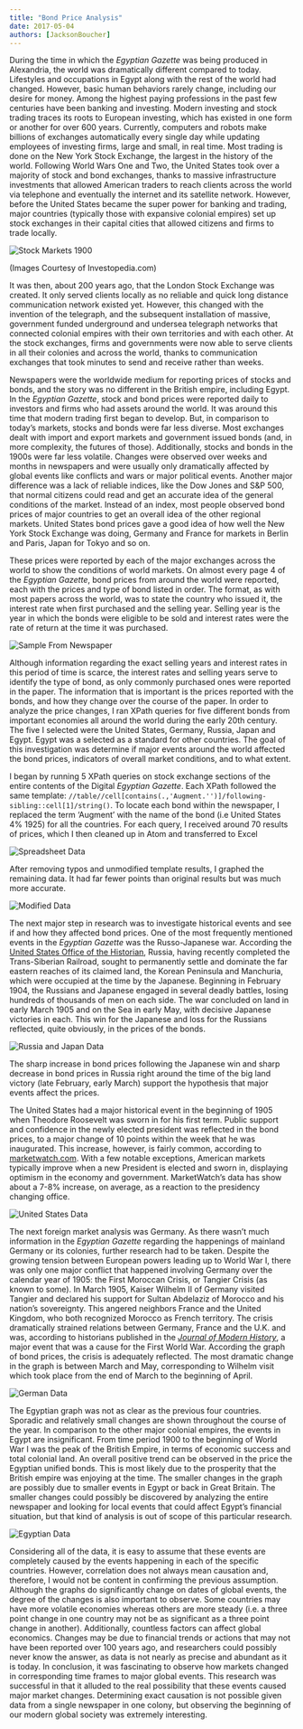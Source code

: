 ```yaml
---
title: "Bond Price Analysis"
date: 2017-05-04
authors: [JacksonBoucher]
---
```

During the time in which the *Egyptian Gazette* was being produced in Alexandria, the world was dramatically different compared to today. Lifestyles and occupations in Egypt along with the rest of the world had changed. However, basic human behaviors rarely change, including our desire for money. Among the highest paying professions in the past few centuries have been banking and investing. Modern investing and stock trading traces its roots to European investing, which has existed in one form or another for over 600 years. Currently, computers and robots make billions of exchanges automatically every single day while updating employees of investing firms, large and small, in real time. Most trading is done on the New York Stock Exchange, the largest in the history of the world. Following World Wars One and Two, the United States took over a majority of stock and bond exchanges, thanks to massive infrastructure investments that allowed American traders to reach clients across the world via telephone and eventually the internet and its satellite network. However, before the United States became the super power for banking and trading, major countries (typically those with expansive colonial empires) set up stock exchanges in their capital cities that allowed citizens and firms to trade locally.

![Stock Markets 1900](boucher-pie-charts.png)

(Images Courtesy of Investopedia.com)

It was then, about 200 years ago, that the London Stock Exchange was created. It only served clients locally as no reliable and quick long distance communication network existed yet. However, this changed with the invention of the telegraph, and the subsequent installation of massive, government funded underground and undersea telegraph networks that connected colonial empires with their own territories and with each other. At the stock exchanges, firms and governments were now able to serve clients in all their colonies and across the world, thanks to communication exchanges that took minutes to send and receive rather than weeks.

Newspapers were the worldwide medium for reporting prices of stocks and bonds, and the story was no different in the British empire, including Egypt. In the *Egyptian Gazette*, stock and bond prices were reported daily to investors and firms who had assets around the world. It was around this time that modern trading first began to develop. But, in comparison to today’s markets, stocks and bonds were far less diverse. Most exchanges dealt with import and export markets and government issued bonds (and, in more complexity, the futures of those). Additionally, stocks and bonds in the 1900s were far less volatile. Changes were observed over weeks and months in newspapers and were usually only dramatically affected by global events like conflicts and wars or major political events. Another major difference was a lack of reliable indices, like the Dow Jones and S&P 500, that normal citizens could read and get an accurate idea of the general conditions of the market. Instead of an index, most people observed bond prices of major countries to get an overall idea of the other regional markets. United States bond prices gave a good idea of how well the New York Stock Exchange was doing, Germany and France for markets in Berlin and Paris, Japan for Tokyo and so on.

These prices were reported by each of the major exchanges across the world to show the conditions of world markets. On almost every page 4 of the *Egyptian Gazette*, bond prices from around the world were reported, each with the prices and type of bond listed in order. The format, as with most papers across the world, was to state the country who issued it, the interest rate when first purchased and the selling year. Selling year is the year in which the bonds were eligible to be sold and interest rates were the rate of return at the time it was purchased. 	

![Sample From Newspaper](boucher-newspaper-clip.png)

Although information regarding the exact selling years and interest rates in this period of time is scarce, the interest rates and selling years serve to identify the type of bond, as only commonly purchased ones were reported in the paper. The information that is important is the prices reported with the bonds, and how they change over the course of the paper. In order to analyze the price changes, I ran XPath queries for five different bonds from important economies all around the world during the early 20th century. The five I selected were the United States, Germany, Russia, Japan and Egypt. Egypt was a selected as a standard for other countries. The goal of this investigation was determine if major events around the world affected the bond prices, indicators of overall market conditions, and to what extent.

I began by running 5 XPath queries on stock exchange sections of the entire contents of the Digital *Egyptian Gazette*. Each XPath followed the same template: `//table//cell[contains(.,'Augment.'')]/following-sibling::cell[1]/string()`. To locate each bond within the newspaper, I replaced the term ‘Augment’ with the name of the bond (i.e United States 4% 1925) for all the countries. For each query, I received around 70 results of prices, which I then cleaned up in Atom and transferred to Excel

![Spreadsheet Data](boucher-image-1.png)

After removing typos and unmodified template results, I graphed the remaining data. It had far fewer points than original results but was much more accurate.

![Modified Data](boucher-image-3.png)

The next major step in research was to investigate historical events and see if and how they affected bond prices. One of the most frequently mentioned events in the *Egyptian Gazette* was the Russo-Japanese war. According the [United States Office of the Historian](https://history.state.gov/milestones/1899-1913/portsmouth-treaty), Russia, having recently completed the Trans-Siberian Railroad, sought to permanently settle and dominate the far eastern reaches of its claimed land, the Korean Peninsula and Manchuria, which were occupied at the time by the Japanese. Beginning in February 1904, the Russians and Japanese engaged in several deadly battles, losing hundreds of thousands of men on each side. The war concluded on land in early March 1905 and on the Sea in early May, with decisive Japanese victories in each. This win for the Japanese and loss for the Russians reflected, quite obviously, in the prices of the bonds.

![Russia and Japan Data](boucher-russia-and-japan.png)

The sharp increase in bond prices following the Japanese win and sharp decrease in bond prices in Russia right around the time of the big land victory (late February, early March) support the hypothesis that major events affect the prices.

The United States had a major historical event in the beginning of 1905 when Theodore Roosevelt was sworn in for his first term. Public support and confidence in the newly elected president was reflected in the bond prices, to a major change of 10 points within the week that he was inaugurated. This increase, however, is fairly common, according to [marketwatch.com](http://www.marketwatch.com/story/heres-how-the-stock-market-performs-from-election-day-through-inauguration-day-2016-11-08). With a few notable exceptions, American markets typically improve when a new President is elected and sworn in, displaying optimism in the economy and government. MarketWatch’s data has show about a 7-8% increase, on average, as a reaction to the presidency changing office.

![United States Data](boucher-us-data.png)

The next foreign market analysis was Germany. As there wasn’t much information in the *Egyptian Gazette* regarding the happenings of mainland Germany or its colonies, further research had to be taken. Despite the growing tension between European powers leading up to World War I, there was only one major conflict that happened involving Germany over the calendar year of 1905: the First Moroccan Crisis, or Tangier Crisis (as known to some). In March 1905, Kaiser Wilhelm II of Germany visited Tangier and declared his support for Sultan Abdelaziz of Morocco and his nation’s sovereignty. This angered neighbors France and the United Kingdom, who both recognized Morocco as French territory. The crisis dramatically strained relations between Germany, France and the U.K. and was, according to historians published in the *[Journal of Modern History](http://www.jstor.org/stable/1872165)*, a major event that was a cause for the First World War. According the graph of bond prices, the crisis is adequately reflected. The most dramatic change in the graph is between March and May, corresponding to Wilhelm visit which took place from the end of March to the beginning of April.

![German Data](boucher-germany-data.png)

The Egyptian graph was not as clear as the previous four countries. Sporadic and relatively small changes are shown throughout the course of the year. In comparison to the other major colonial empires, the events in Egypt are insignificant. From time period 1900 to the beginning of World War I was the peak of the British Empire, in terms of economic success and total colonial land. An overall positive trend can be observed in the price the Egyptian unified bonds. This is most likely due to the prosperity that the British empire was enjoying at the time. The smaller changes in the graph are possibly due to smaller events in Egypt or back in Great Britain. The smaller changes could possibly be discovered by analyzing the entire newspaper and looking for local events that could affect Egypt’s financial situation, but that kind of analysis is out of scope of this particular research.

![Egyptian Data](boucher-egypt-data.png)

Considering all of the data, it is easy to assume that these events are completely caused by the events happening in each of the specific countries. However, correlation does not always mean causation and, therefore, I would not be content in confirming the previous assumption. Although the graphs do significantly change on dates of global events, the degree of the changes is also important to observe. Some countries may have more volatile economies whereas others are more steady (i.e. a three point change in one country may not be as significant as a three point change in another). Additionally, countless factors can affect global economics. Changes may be due to financial trends or actions that may not have been reported over 100 years ago, and researchers could possibly never know the answer, as data is not nearly as precise and abundant as it is today. In conclusion, it was fascinating to observe how markets changed in corresponding time frames to major global events. This research was successful in that it alluded to the real possibility that these events caused major market changes. Determining exact causation is not possible given data from a single newspaper in one colony, but observing the beginning of our modern global society was extremely interesting.
